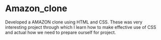 # Amazon_clone
Developed a AMAZON clone using HTML and CSS. These was very interesting project through which I learn how to make effective use of CSS and actual how we need to prepare ourself for project. 
<img src="">
